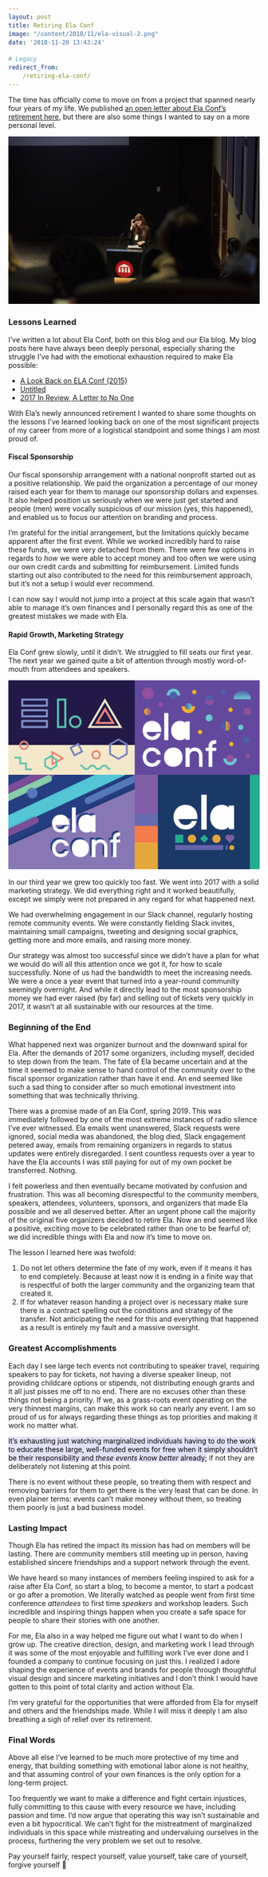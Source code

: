 ```yaml
---
layout: post
title: Retiring Ela Conf
image: "/content/2018/11/ela-visual-2.png"
date: '2018-11-20 13:43:24'

# Legacy
redirect_from:
    /retiring-ela-conf/
---
```


The time has officially come to move on from a project that spanned nearly four years of my life. We published [an open letter about Ela Conf’s retirement here](https://medium.com/@elaconf/elas-retirement-an-open-letter-6125321b4602), but there are also some things I wanted to say on a more personal level. 

![Photo of Joni Trythall at podium speaking](/content/2018/11/joni.jpg)

### Lessons Learned 
I’ve written a lot about Ela Conf, both on this blog and our Ela blog. My blog posts here have always been deeply personal, especially sharing the struggle I’ve had with the emotional exhaustion required to make Ela possible:

* [A Look Back on ELA Conf (2015)](http://jonibologna.com/a-look-back-on-ela-conf/) 
* [Untitled](http://jonibologna.com/untitled/)
* [2017 In Review, A Letter to No One](http://jonibologna.com/2017-in-review-a-letter-to-no-one/)

With Ela’s newly announced retirement I wanted to share some thoughts on the lessons I’ve learned looking back on one of the most significant projects of my career from more of a logistical standpoint and some things I am most proud of. 

#### Fiscal Sponsorship 
Our fiscal sponsorship arrangement with a national nonprofit started out as a positive relationship. We paid the organization a percentage of our money raised each year for them to manage our sponsorship dollars and expenses. It also helped position us seriously when we were just get started and people (men) were vocally suspicious of our mission (yes, this happened), and enabled us to focus our attention on branding and process. 

I’m grateful for the initial arrangement, but the limitations quickly became apparent after the first event. While we worked incredibly hard to raise these funds, we were very detached from them. There were few options in regards to *how* we were able to accept money and too often we were using our own credit cards and submitting for reimbursement. Limited funds starting out also contributed to the need for this reimbursement approach, but it’s not a setup I would ever recommend. 

I can now say I would not jump into a project at this scale again that wasn’t able to manage it’s own finances and I personally regard this as one of the greatest mistakes we made with Ela.

#### Rapid Growth, Marketing Strategy 
Ela Conf grew slowly, until it didn’t. We struggled to fill seats our first year. The next year we gained quite a bit of attention through mostly word-of-mouth from attendees and speakers.

![Visual of 3 years of ela conf themes and the general community branding](/content/2018/11/ela-visual-1.png)

In our third year we grew too quickly too fast. We went into 2017 with a solid marketing strategy. We did everything right and it worked beautifully, except we simply were not prepared in any regard for what happened next. 

We had overwhelming engagement in our Slack channel, regularly hosting remote community events. We were constantly fielding Slack invites, maintaining small campaigns, tweeting and designing social graphics, getting more and more emails, and raising more money.

Our strategy was almost too successful since we didn’t have a plan for what we would do will all this attention once we got it, for how to scale successfully. None of us had the bandwidth to meet the increasing needs. We were a once a year event that turned into a year-round community seemingly overnight. And while it directly lead to the most sponsorship money we had ever raised (by far) and selling out of tickets very quickly in 2017, it wasn’t at all sustainable with our resources at the time.   

### Beginning of the End
What happened next was organizer burnout and the downward spiral for Ela. After the demands of 2017 some organizers, including myself, decided to step down from the team. The fate of Ela became uncertain and at the time it seemed to make sense to hand control of the community over to the fiscal sponsor organization rather than have it end. An end seemed like such a sad thing to consider after so much emotional investment into something that was technically thriving. 

There was a promise made of an Ela Conf, spring 2019. This was immediately followed by one of the most extreme instances of radio silence I’ve ever witnessed. Ela emails went unanswered, Slack requests were ignored, social media was abandoned, the blog died, Slack engagement petered away, emails from remaining organizers in regards to status updates were entirely disregarded. I sent countless requests over a year to have the Ela accounts I was still paying for out of my own pocket be transferred. Nothing. 

I felt powerless and then eventually became motivated by confusion and frustration. This was all becoming disrespectful to the community members, speakers, attendees, volunteers, sponsors, and organizers that made Ela possible and we all deserved better. After an urgent phone call the majority of the original five organizers decided to retire Ela. Now an end seemed like a positive, exciting move to be celebrated rather than one to be fearful of; we did incredible things with Ela and now it’s time to move on.         

The lesson I learned here was twofold: 

1. Do not let others determine the fate of my work, even if it means it has to end completely. Because at least now it is ending in a finite way that is respectful of both the larger community and the organizing team that created it.
2. If for whatever reason handing a project over is necessary make sure there is a contract spelling out the conditions and strategy of the transfer. Not anticipating the need for this and everything that happened as a result is entirely my fault and a massive oversight.      

### Greatest Accomplishments 
Each day I see large tech events not contributing to speaker travel, requiring speakers to pay for tickets, not having a diverse speaker lineup, not providing childcare options or stipends, not distributing enough grants and it all just pisses me off to no end. There are no excuses other than these things not being a priority. If we, as a grass-roots event operating on the very thinnest margins, can make this work so can nearly any event. I am so proud of us for always regarding these things as top priorities and making it work no matter what.  

<mark style="background: #E4E3FC;">It’s exhausting just watching marginalized individuals having to do the work to educate these large, well-funded events for free when it simply shouldn’t be their responsibility and *these events know better* already;</mark> if not they are deliberately not listening at this point.  

There is no event without these people, so treating them with respect and removing barriers for them to get there is the very least that can be done. In even plainer terms: events can’t make money without them, so treating them poorly is just a bad business model.    

### Lasting Impact 
Though Ela has retired the impact its mission has had on members will be lasting. There are community members still meeting up in person, having established sincere friendships and a support network through the event. 

We have heard so many instances of members feeling inspired to ask for a raise after Ela Conf, so start a blog, to become a mentor, to start a podcast or go after a promotion. We literally watched as people went from first time conference *attendees* to first time *speakers* and workshop leaders. Such incredible and inspiring things happen when you create a safe space for people to share their stories with one another.  

For me, Ela also in a way helped me figure out what I want to do when I grow up. The creative direction, design, and marketing work I lead through it was some of the most enjoyable and fulfilling work I’ve ever done and I founded a company to continue focusing on just this. I realized I adore shaping the experience of events and brands for people through thoughtful visual design and sincere marketing initiatives and I don’t think I would have gotten to this point of total clarity and action without Ela.

I’m very grateful for the opportunities that were afforded from Ela for myself and others and the friendships made. While I will miss it deeply I am also breathing a sigh of relief over its retirement.   

### Final Words
Above all else I’ve learned to be much more protective of my time and energy, that building something with emotional labor alone is not healthy, and that assuming control of your own finances is the only option for a long-term project.

Too frequently we want to make a difference and fight certain injustices, fully committing to this cause with every resource we have, including passion and time. I’d now argue that operating this way isn’t sustainable and even a bit hypocritical. We can’t fight for the mistreatment of marginalized individuals in this space while mistreating and undervaluing ourselves in the process, furthering the very problem we set out to resolve. 

Pay yourself fairly, respect yourself, value yourself, take care of yourself, forgive yourself 💜  